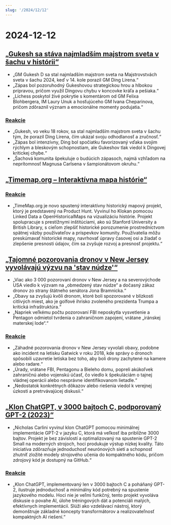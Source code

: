 ```yaml
---
slug: '/2024/12/12'
---
```


# 2024-12-12

## [„Gukesh sa stáva najmladším majstrom sveta v šachu v histórii“](https://lichess.org/@/Lichess/blog/wcc-2024-round-14-gukesh-becomes-the-youngest-world-champion-in-history/cDggdNZw)

- „GM Gukesh D sa stal najmladším majstrom sveta na Majstrovstvách sveta v šachu 2024, keď v 14. kole porazil GM Ding Lirena.“
- „Zápas bol pozoruhodný Gukeshovou strategickou hrou a hlbokou prípravou, pričom využil Dingovu chybu v koncovke kráľa a pešiaka.“
- „Lichess poskytol živé pokrytie s komentárom od GM Felixa Blohbergera, IM Laury Unuk a hosťujúceho GM Ivana Cheparinova, pričom zdôraznil význam a emocionálne momenty podujatia.“

### [Reakcie](https://news.ycombinator.com/item?id=42398952)

- „Gukesh, vo veku 18 rokov, sa stal najmladším majstrom sveta v šachu tým, že porazil Ding Lirena, čím ukázal svoju odhodlanosť a zručnosť.“
- „Zápas bol intenzívny, Ding bol spočiatku favorizovaný vďaka svojim rýchlym a bleskovým schopnostiam, ale Gukeshov tlak viedol k Dingovej kritickej chybe.“
- „Šachová komunita špekuluje o budúcich zápasoch, najmä vzhľadom na neprítomnosť Magnusa Carlsena v šampionátovom okruhu.“

## [„Timemap.org – Interaktívna mapa histórie“](https://www.oldmapsonline.org/en/history/regions)

### [Reakcie](https://news.ycombinator.com/item?id=42397550)

- „TimeMap.org je novo spustený interaktívny historický mapový projekt, ktorý je predstavený na Product Hunt. Vyvinul ho Klokan pomocou Linked Data a OpenHistoricalMaps na vizualizáciu histórie. Projekt spolupracuje s prestížnymi inštitúciami, ako sú Stanford University a British Library, s cieľom zlepšiť historické porozumenie prostredníctvom spätnej väzby používateľov a príspevkov komunity. Používatelia môžu preskúmavať historické mapy, navrhovať úpravy časovej osi a žiadať o zlepšenie presnosti údajov, čím sa zvyšuje rozvoj a presnosť projektu.“

## [„Tajomné pozorovania dronov v New Jersey vyvolávajú výzvu na 'stav núdze'“](https://www.theguardian.com/us-news/2024/dec/11/new-jersey-drone-sightings-state-of-emergency)

- „Viac ako 3 000 pozorovaní dronov v New Jersey a na severovýchode USA viedlo k výzvam na „obmedzený stav núdze“ a dočasný zákaz dronov zo strany štátneho senátora Jona Bramnicka.“
- „Obavy sa zvyšujú kvôli dronom, ktoré boli spozorované v blízkosti citlivých miest, ako je golfové ihrisko zvoleného prezidenta Trumpa a kritická infraštruktúra.“
- „Napriek veľkému počtu pozorovaní FBI neposkytla vysvetlenie a Pentagon odmietol tvrdenia o zahraničnom zapojení, vrátane „iránskej materskej lode“.“

### [Reakcie](https://news.ycombinator.com/item?id=42391443)

- „Záhadné pozorovania dronov v New Jersey vyvolali obavy, podobne ako incident na letisku Gatwick v roku 2018, kde správy o dronoch spôsobili uzavretie letiska bez toho, aby boli drony zachytené na kamere alebo radare.“
- „Úrady, vrátane FBI, Pentagonu a Bieleho domu, popreli akúkoľvek zahraničnú alebo vojenskú účasť, čo viedlo k špekuláciám o tajnej vládnej operácii alebo nesprávne identifikovanom lietadle.“
- „Nedostatok konkrétnych dôkazov alebo riešenia viedol k verejnej úzkosti a pretrvávajúcej diskusii.“

## [„Klon ChatGPT, v 3000 bajtoch C, podporovaný GPT-2 (2023)“](https://nicholas.carlini.com/writing/2023/chat-gpt-2-in-c.html)

- „Nicholas Carlini vyvinul klon ChatGPT pomocou minimálnej implementácie GPT-2 v jazyku C, ktorá má veľkosť iba približne 3000 bajtov. Projekt je bez závislostí a optimalizovaný na spustenie GPT-2 Small na moderných strojoch, hoci produkuje výstup nízkej kvality. Táto iniciatíva zdôrazňuje jednoduchosť neurónových sietí a schopnosť zhutniť zložité modely strojového učenia do kompaktného kódu, pričom zdrojový kód je dostupný na GitHub.“

### [Reakcie](https://news.ycombinator.com/item?id=42396372)

- „Klon ChatGPT, implementovaný len v 3000 bajtoch C a poháňaný GPT-2, ilustruje jednoduchosť a minimálny kód potrebný na spustenie jazykového modelu. Hoci nie je veľmi funkčný, tento projekt vyvoláva diskusie o povahe AI, úlohe tréningových dát a potenciáli malých, efektívnych implementácií. Slúži ako vzdelávací nástroj, ktorý demonštruje základné koncepty transformátorov a realizovateľnosť kompaktných AI riešení.“

<head>
  <meta property="og:title" content="„Gukesh sa stáva najmladším majstrom sveta v šachu v histórii“" />
  <meta property="og:type" content="website" />
  <meta property="og:image" content="https://og.cho.sh/api/og/?title=%E2%80%9EGukesh%20sa%20st%C3%A1va%20najmlad%C5%A1%C3%ADm%20majstrom%20sveta%20v%20%C5%A1achu%20v%20hist%C3%B3rii%E2%80%9C&subheading=%C5%A1tvrtok%2012.%20decembra%202024%3A%20Hacker%20News%20Zhrnutie" />
</head>
